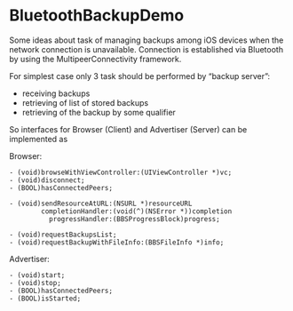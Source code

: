 # BluetoothBackupDemo

Some ideas about task of managing backups among iOS devices when the network connection is unavailable. Connection is established via Bluetooth by using the MultipeerConnectivity framework.

For simplest case only 3 task should be performed by “backup server”:
- receiving backups
- retrieving of list of stored backups
- retrieving of the backup by some qualifier

So interfaces for Browser (Client) and Advertiser (Server) can be implemented as

Browser:

```objc
- (void)browseWithViewController:(UIViewController *)vc;
- (void)disconnect;
- (BOOL)hasConnectedPeers;

- (void)sendResourceAtURL:(NSURL *)resourceURL
        completionHandler:(void(^)(NSError *))completion
          progressHandler:(BBSProgressBlock)progress;

- (void)requestBackupsList;
- (void)requestBackupWithFileInfo:(BBSFileInfo *)info;
```

Advertiser:

```objc
- (void)start;
- (void)stop;
- (BOOL)hasConnectedPeers;
- (BOOL)isStarted;
```
